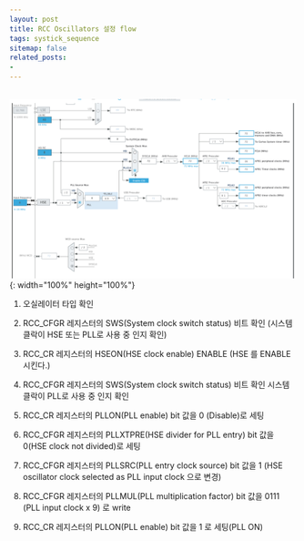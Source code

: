 ```yaml
---
layout: post
title: RCC Oscillators 설정 flow
tags: systick_sequence
sitemap: false
related_posts:
- 
---
```


<br />![clock_setting](/assets/img/blog/clock_setting.png){: width="100%" height="100%"}

1. 오실레이터 타입 확인

2. RCC_CFGR 레지스터의 SWS(System clock switch status) 비트 확인 (시스템 클락이 HSE 또는 PLL로 사용 중 인지 확인)

3. RCC_CR  레지스터의 HSEON(HSE clock enable) ENABLE (HSE 를 ENABLE 시킨다.)

4. RCC_CFGR 레지스터의 SWS(System clock switch status)  비트 확인 시스템 클락이 PLL로 사용 중 인지 확인

5. RCC_CR 레지스터의  PLLON(PLL enable) bit 값을 0 (Disable)로 세팅

6. RCC_CFGR 레지스터의  PLLXTPRE(HSE divider for PLL entry) bit 값을 0(HSE clock not divided)로 세팅

7. RCC_CFGR 레지스터의  PLLSRC(PLL entry clock source) bit 값을 1 (HSE oscillator clock selected as PLL input clock 으로 변경)

8. RCC_CFGR 레지스터의  PLLMUL(PLL multiplication factor) bit 값을 0111 (PLL input clock x 9) 로 write

9. RCC_CR 레지스터의 PLLON(PLL enable) bit 값을 1 로 세팅(PLL ON)